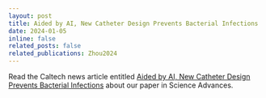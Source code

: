 ```yaml
---
layout: post
title: Aided by AI, New Catheter Design Prevents Bacterial Infections
date: 2024-01-05
inline: false
related_posts: false
related_publications: Zhou2024
---
```


Read the Caltech news article entitled [Aided by AI, New Catheter Design Prevents Bacterial Infections](https://www.caltech.edu/about/news/aided-by-ai-new-catheter-design-prevents-bacterial-infections) about our paper in Science Advances.
